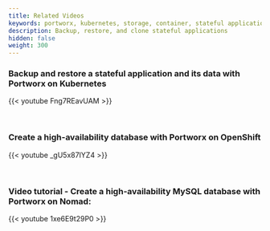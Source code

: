 ```yaml
---
title: Related Videos 
keywords: portworx, kubernetes, storage, container, stateful applications, backup, restore, video tutorial
description: Backup, restore, and clone stateful applications
hidden: false
weight: 300 
---
```



### Backup and restore a stateful application and its data with Portworx on Kubernetes

{{< youtube Fng7REavUAM >}}

<br>

### Create a high-availability database with Portworx on OpenShift

{{< youtube _gU5x87IYZ4 >}}

<br>

### Video tutorial - Create a high-availability MySQL database with Portworx on Nomad:

{{< youtube 1xe6E9t29P0 >}}
